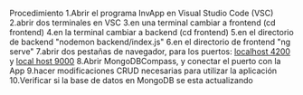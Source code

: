 Procedimiento
1.Abrir el programa InvApp en Visual Studio Code (VSC)
2.abrir dos terminales en VSC
3.en una terminal cambiar a frontend (cd frontend)
4.en la  terminal cambiar a backend (cd frontend)
5.en el directorio de backend "nodemon backend/index.js"
6.en el directorio de frontend "ng serve"
7.abrir dos pestañas de navegador, para los puertos: 
[localhost 4200](http://localhost:4200) y
[local host 9000](http://localhost:9000/api/productos)
8.Abrir MongoDBCompass, y conectar el puerto con la App
9.hacer modificaciones CRUD necesarias para utilizar la aplicación 
10.Verificar si la base de datos en MongoDB se esta actualizando 
